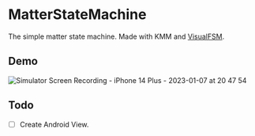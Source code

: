 # MatterStateMachine

The simple matter state machine.
Made with KMM and [VisualFSM](https://github.com/Kontur-Mobile/VisualFSM).

## Demo

![Simulator Screen Recording - iPhone 14 Plus - 2023-01-07 at 20 47 54](https://user-images.githubusercontent.com/93278577/211149327-06f97a26-e16c-47aa-bf31-789d87ba0956.gif)


## Todo

- [ ] Create Android View.
